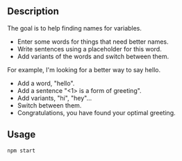 ## Description

The goal is to help finding names for variables.

- Enter some words for things that need better names.
- Write sentences using a placeholder for this word.
- Add variants of the words and switch between them.

For example, I'm looking for a better way to say hello.

- Add a word, "hello".
- Add a sentence "<1> is a form of greeting".
- Add variants, "hi", "hey"...
- Switch between them.
- Congratulations, you have found your optimal greeting.

## Usage

`npm start`
